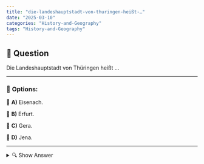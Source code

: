 ```yaml
---
title: "die-landeshauptstadt-von-thuringen-heißt-…"
date: "2025-03-10"
categories: "History-and-Geography"
tags: "History-and-Geography"
---
```


## 📌 **Question**

Die Landeshauptstadt von Thüringen heißt …



---

### 📝 **Options:**

🔘 **A)** Eisenach.

🔘 **B)** Erfurt.

🔘 **C)** Gera.

🔘 **D)** Jena.

---

<details>
  <summary>🔍 Show Answer</summary>

  <p>
💡  <b>Correct Answer:</b>  b
  </p>
  <p>
    📖<b>Explanation:</b>
    Thüringen, auch bekannt als das "Grüne Herz Deutschlands", ist eines der 16 Bundesländer in der Mitte Deutschlands. Es zeichnet sich durch eine reiche Geschichte, kulturelle Sehenswürdigkeiten und beeindruckende Naturlandschaften wie den Thüringer Wald aus. Thüringen beherbergt mehrere bedeutende Städte, darunter Erfurt, Jena, Gera und Eisenach, die jeweils ihre eigenen kulturellen und wirtschaftlichen Beiträge leisten. Die Hauptstadt eines Bundeslandes ist das zentrale Verwaltungs- und politisches Zentrum. Das Verständnis dieser Struktur hilft dabei, die richtige Antwort auf die Frage nach der Landeshauptstadt von Thüringen zu finden.
  </p>
</details>
